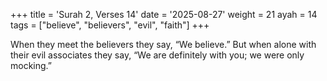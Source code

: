 +++
title = 'Surah 2, Verses 14'
date = '2025-08-27'
weight = 21
ayah = 14
tags = ["believe", "believers", "evil", "faith"]
+++

When they meet the believers they say, “We believe.” But when alone with their evil associates they say, “We are definitely with you; we were only mocking.”